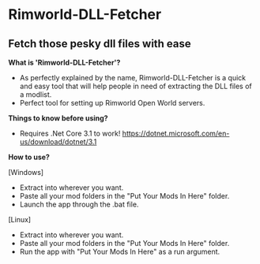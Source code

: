 # Rimworld-DLL-Fetcher
## Fetch those pesky dll files with ease

**What is 'Rimworld-DLL-Fetcher'?**
- As perfectly explained by the name, Rimworld-DLL-Fetcher is a quick and easy tool that will help people in need of extracting the DLL files of a modlist.
- Perfect tool for setting up Rimworld Open World servers.

**Things to know before using?**
- Requires .Net Core 3.1 to work! https://dotnet.microsoft.com/en-us/download/dotnet/3.1

**How to use?**

[Windows]
- Extract into wherever you want.
- Paste all your mod folders in the "Put Your Mods In Here" folder.
- Launch the app through the .bat file.

[Linux]
- Extract into wherever you want.
- Paste all your mod folders in the "Put Your Mods In Here" folder.
- Run the app with "Put Your Mods In Here" as a run argument.
